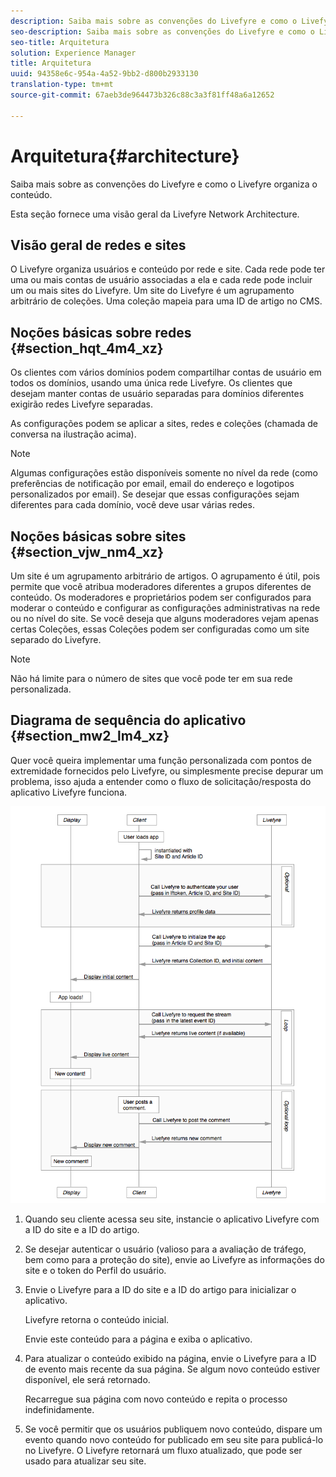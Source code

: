 ```yaml
---
description: Saiba mais sobre as convenções do Livefyre e como o Livefyre organiza o conteúdo.
seo-description: Saiba mais sobre as convenções do Livefyre e como o Livefyre organiza o conteúdo.
seo-title: Arquitetura
solution: Experience Manager
title: Arquitetura
uuid: 94358e6c-954a-4a52-9bb2-d800b2933130
translation-type: tm+mt
source-git-commit: 67aeb3de964473b326c88c3a3f81ff48a6a12652

---
```



# Arquitetura{#architecture}

Saiba mais sobre as convenções do Livefyre e como o Livefyre organiza o conteúdo.

Esta seção fornece uma visão geral da Livefyre Network Architecture.

## Visão geral de redes e sites

O Livefyre organiza usuários e conteúdo por rede e site. Cada rede pode ter uma ou mais contas de usuário associadas a ela e cada rede pode incluir um ou mais sites do Livefyre. Um site do Livefyre é um agrupamento arbitrário de coleções. Uma coleção mapeia para uma ID de artigo no CMS.

## Noções básicas sobre redes {#section_hqt_4m4_xz}

Os clientes com vários domínios podem compartilhar contas de usuário em todos os domínios, usando uma única rede Livefyre. Os clientes que desejam manter contas de usuário separadas para domínios diferentes exigirão redes Livefyre separadas.

As configurações podem se aplicar a sites, redes e coleções (chamada de conversa na ilustração acima).

>[!NOTE]
>
>Algumas configurações estão disponíveis somente no nível da rede (como preferências de notificação por email, email do endereço e logotipos personalizados por email). Se desejar que essas configurações sejam diferentes para cada domínio, você deve usar várias redes.

## Noções básicas sobre sites {#section_vjw_nm4_xz}

Um site é um agrupamento arbitrário de artigos. O agrupamento é útil, pois permite que você atribua moderadores diferentes a grupos diferentes de conteúdo. Os moderadores e proprietários podem ser configurados para moderar o conteúdo e configurar as configurações administrativas na rede ou no nível do site. Se você deseja que alguns moderadores vejam apenas certas Coleções, essas Coleções podem ser configuradas como um site separado do Livefyre.

>[!NOTE]
>
>Não há limite para o número de sites que você pode ter em sua rede personalizada.

## Diagrama de sequência do aplicativo {#section_mw2_lm4_xz}

Quer você queira implementar uma função personalizada com pontos de extremidade fornecidos pelo Livefyre, ou simplesmente precise depurar um problema, isso ajuda a entender como o fluxo de solicitação/resposta do aplicativo Livefyre funciona.

![](assets/appsequencediagram.png)

1. Quando seu cliente acessa seu site, instancie o aplicativo Livefyre com a ID do site e a ID do artigo.
1. Se desejar autenticar o usuário (valioso para a avaliação de tráfego, bem como para a proteção do site), envie ao Livefyre as informações do site e o token do Perfil do usuário.
1. Envie o Livefyre para a ID do site e a ID do artigo para inicializar o aplicativo.

   Livefyre retorna o conteúdo inicial.

   Envie este conteúdo para a página e exiba o aplicativo.

1. Para atualizar o conteúdo exibido na página, envie o Livefyre para a ID de evento mais recente da sua página. Se algum novo conteúdo estiver disponível, ele será retornado.

   Recarregue sua página com novo conteúdo e repita o processo indefinidamente.

1. Se você permitir que os usuários publiquem novo conteúdo, dispare um evento quando novo conteúdo for publicado em seu site para publicá-lo no Livefyre. O Livefyre retornará um fluxo atualizado, que pode ser usado para atualizar seu site.
